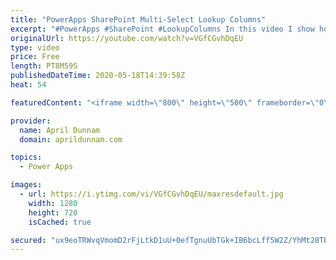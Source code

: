 ```yaml
---
title: "PowerApps SharePoint Multi-Select Lookup Columns"
excerpt: "#PowerApps #SharePoint #LookupColumns In this video I show how you can take the values from a SharePoint Multi-Select Lookup field and combine them into a String and into values for a dropdown in PowerApps.   This approach uses the With(), Concat(), Mid() and Len() functions.  For more info on the With()"
originalUrl: https://youtube.com/watch?v=VGfCGvhDqEU
type: video
price: Free
length: PT8M59S
publishedDateTime: 2020-05-18T14:39:58Z
heat: 54

featuredContent: "<iframe width=\"800\" height=\"500\" frameborder=\"0\" src=\"https://www.youtube.com/embed/VGfCGvhDqEU\" allow=\"accelerometer; autoplay; encrypted-media; gyroscope; picture-in-picture\" allowfullscreen></iframe>"

provider:
  name: April Dunnam
  domain: aprildunnam.com

topics:
  - Power Apps

images:
  - url: https://i.ytimg.com/vi/VGfCGvhDqEU/maxresdefault.jpg
    width: 1280
    height: 720
    isCached: true

secured: "ux9eoTRWvqVmomD2rFjLtkD1uU+0efTgnuUbTGk+IB6bcLff5W2Z/YhMt28TBallg1Y5c2rVo7ebnvK+bPfuL80fZq34Z1xf5NQ2nHp8J7k7jVqMzijNepmMm8AwHIAna8DAdLtXbYw5ukT3xOacp5svmQHMS2oVbGwuwX7/PtgVCGxeZXYA0sgfu9wPHKmXoA/5Jw96CylMm96IV/gQtKwyf99Fey2WI/wwEpPNnE1xbqA0yTvBiJshIvNFUsGpEzeWQHdCuqgu5vsYJ0XD3x5g6JhTt/jk342He2O2+PXBr5vFNujFl2i0yFOMrSpIOU/9UXuMrCOHwx+mYJ9z32ixebFFr4IbkO6LMx0Pg2Z6ytfn2ZQZJrhvrKsVWvKMBl0NBO6SoBjAJDFmUdOisQbga/GuVyD0EDJaGVqFRms=;wjAOsfw5XuymIESGJEEsqg=="
---
```


